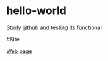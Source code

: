 # hello-world

Study github and testing its functional

#Site

[Web page](http://serge78rus.github.io/hello-world/)